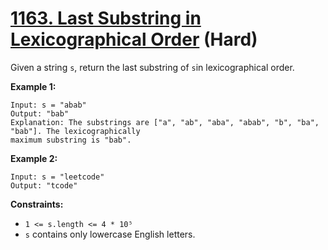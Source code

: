 # [1163. Last Substring in Lexicographical Order][link] (Hard)

[link]: https://leetcode.com/problems/last-substring-in-lexicographical-order/

Given a string `s`, return the last substring of `s`in lexicographical order.

**Example 1:**

```
Input: s = "abab"
Output: "bab"
Explanation: The substrings are ["a", "ab", "aba", "abab", "b", "ba", "bab"]. The lexicographically
maximum substring is "bab".
```

**Example 2:**

```
Input: s = "leetcode"
Output: "tcode"
```

**Constraints:**

- `1 <= s.length <= 4 * 10⁵`
- `s` contains only lowercase English letters.
